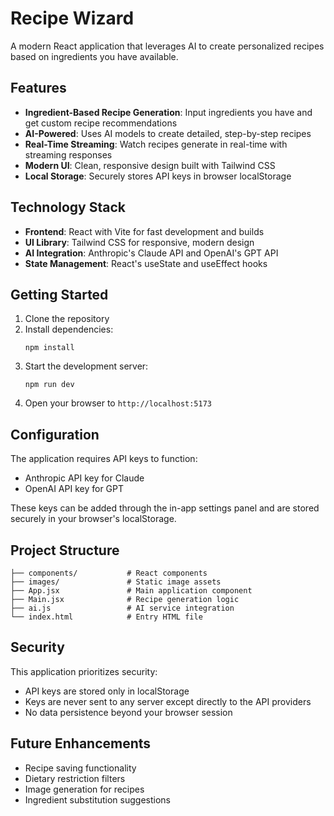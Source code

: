 # Recipe Wizard

A modern React application that leverages AI to create personalized recipes based on ingredients you have available.

## Features

- **Ingredient-Based Recipe Generation**: Input ingredients you have and get custom recipe recommendations
- **AI-Powered**: Uses AI models to create detailed, step-by-step recipes
- **Real-Time Streaming**: Watch recipes generate in real-time with streaming responses
- **Modern UI**: Clean, responsive design built with Tailwind CSS
- **Local Storage**: Securely stores API keys in browser localStorage

## Technology Stack

- **Frontend**: React with Vite for fast development and builds
- **UI Library**: Tailwind CSS for responsive, modern design
- **AI Integration**: Anthropic's Claude API and OpenAI's GPT API
- **State Management**: React's useState and useEffect hooks

## Getting Started

1. Clone the repository
2. Install dependencies:
   ```
   npm install
   ```
3. Start the development server:
   ```
   npm run dev
   ```
4. Open your browser to `http://localhost:5173`

## Configuration

The application requires API keys to function:
- Anthropic API key for Claude
- OpenAI API key for GPT

These keys can be added through the in-app settings panel and are stored securely in your browser's localStorage.

## Project Structure

```
├── components/           # React components
├── images/               # Static image assets
├── App.jsx               # Main application component
├── Main.jsx              # Recipe generation logic
├── ai.js                 # AI service integration
└── index.html            # Entry HTML file
```

## Security

This application prioritizes security:
- API keys are stored only in localStorage
- Keys are never sent to any server except directly to the API providers
- No data persistence beyond your browser session

## Future Enhancements

- Recipe saving functionality
- Dietary restriction filters
- Image generation for recipes
- Ingredient substitution suggestions